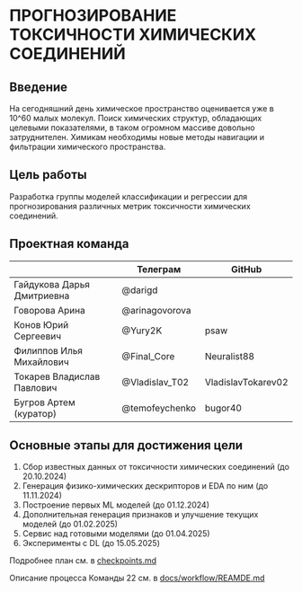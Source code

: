 # ПРОГНОЗИРОВАНИЕ ТОКСИЧНОСТИ ХИМИЧЕСКИХ СОЕДИНЕНИЙ

## Введение
На сегодняшний день химическое пространство оценивается уже в 10^60 малых молекул. Поиск химических структур, обладающих целевыми показателями, в таком огромном массиве довольно затруднителен. Химикам необходимы новые методы навигации и фильтрации химического пространства.

## Цель	работы
Разработка группы моделей классификации и регрессии для прогнозирования различных метрик токсичности химических соединений.

## Проектная команда

|                            | Телеграм       | GitHub             |
| -------------------------- | -------------- | ------------------ |
| Гайдукова Дарья Дмитриевна | @darigd        |                    |
| Говорова Арина             | @arinagovorova |                    |
| Конов Юрий Сергеевич       | @Yury2K        | psaw               |
| Филиппов Илья Михайлович   | @Final_Core    | Neuralist88        |
| Токарев Владислав Павлович | @Vladislav_T02 | VladislavTokarev02 |
| Бугров Артем (куратор)     | @temofeychenko | bugor40            |


## Основные этапы для достижения цели

1) Сбор известных данных от токсичности химических соединений (до 20.10.2024)
2) Генерация физико-химических дескрипторов и EDA по ним (до 11.11.2024)
3) Построение первых ML моделей (до 01.12.2024)
4) Дополнительная генерация признаков и улучшение текущих моделей (до 01.02.2025)
5) Сервис над готовыми моделями (до 01.04.2025)
6) Эксперименты с DL (до 15.05.2025)

Подробнее план см. в [checkpoints.md](checkpoints.md)

Описание процесса Команды 22 см. в [docs/workflow/REAMDE.md](docs/workflow/REAMDE.md)